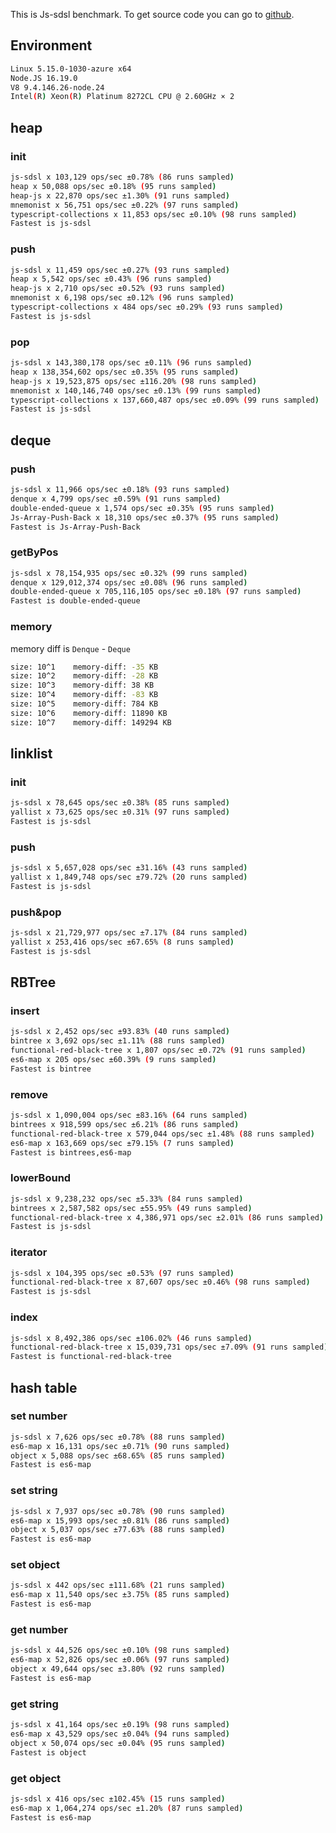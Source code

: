 This is Js-sdsl benchmark. To get source code you can go to [github](https://github.com/js-sdsl/benchmark).

## Environment

```bash
Linux 5.15.0-1030-azure x64
Node.JS 16.19.0
V8 9.4.146.26-node.24
Intel(R) Xeon(R) Platinum 8272CL CPU @ 2.60GHz × 2
```

## heap

### init

```bash
js-sdsl x 103,129 ops/sec ±0.78% (86 runs sampled)
heap x 50,088 ops/sec ±0.18% (95 runs sampled)
heap-js x 22,870 ops/sec ±1.30% (91 runs sampled)
mnemonist x 56,751 ops/sec ±0.22% (97 runs sampled)
typescript-collections x 11,853 ops/sec ±0.10% (98 runs sampled)
Fastest is js-sdsl
```

### push

```bash
js-sdsl x 11,459 ops/sec ±0.27% (93 runs sampled)
heap x 5,542 ops/sec ±0.43% (96 runs sampled)
heap-js x 2,710 ops/sec ±0.52% (93 runs sampled)
mnemonist x 6,198 ops/sec ±0.12% (96 runs sampled)
typescript-collections x 484 ops/sec ±0.29% (93 runs sampled)
Fastest is js-sdsl
```

### pop

```bash
js-sdsl x 143,380,178 ops/sec ±0.11% (96 runs sampled)
heap x 138,354,602 ops/sec ±0.35% (95 runs sampled)
heap-js x 19,523,875 ops/sec ±116.20% (98 runs sampled)
mnemonist x 140,146,740 ops/sec ±0.13% (99 runs sampled)
typescript-collections x 137,660,487 ops/sec ±0.09% (99 runs sampled)
Fastest is js-sdsl
```

## deque

### push

```bash
js-sdsl x 11,966 ops/sec ±0.18% (93 runs sampled)
denque x 4,799 ops/sec ±0.59% (91 runs sampled)
double-ended-queue x 1,574 ops/sec ±0.35% (95 runs sampled)
Js-Array-Push-Back x 18,310 ops/sec ±0.37% (95 runs sampled)
Fastest is Js-Array-Push-Back
```

### getByPos

```bash
js-sdsl x 78,154,935 ops/sec ±0.32% (99 runs sampled)
denque x 129,012,374 ops/sec ±0.08% (96 runs sampled)
double-ended-queue x 705,116,105 ops/sec ±0.18% (97 runs sampled)
Fastest is double-ended-queue
```

### memory

memory diff is `Denque` - `Deque`

```bash
size: 10^1    memory-diff: -35 KB
size: 10^2    memory-diff: -28 KB
size: 10^3    memory-diff: 38 KB
size: 10^4    memory-diff: -83 KB
size: 10^5    memory-diff: 784 KB
size: 10^6    memory-diff: 11890 KB
size: 10^7    memory-diff: 149294 KB
```

## linklist

### init

```bash
js-sdsl x 78,645 ops/sec ±0.38% (85 runs sampled)
yallist x 73,625 ops/sec ±0.31% (97 runs sampled)
Fastest is js-sdsl
```

### push

```bash
js-sdsl x 5,657,028 ops/sec ±31.16% (43 runs sampled)
yallist x 1,849,748 ops/sec ±79.72% (20 runs sampled)
Fastest is js-sdsl
```

### push&pop

```bash
js-sdsl x 21,729,977 ops/sec ±7.17% (84 runs sampled)
yallist x 253,416 ops/sec ±67.65% (8 runs sampled)
Fastest is js-sdsl
```

## RBTree

### insert

```bash
js-sdsl x 2,452 ops/sec ±93.83% (40 runs sampled)
bintree x 3,692 ops/sec ±1.11% (88 runs sampled)
functional-red-black-tree x 1,807 ops/sec ±0.72% (91 runs sampled)
es6-map x 205 ops/sec ±60.39% (9 runs sampled)
Fastest is bintree
```

### remove

```bash
js-sdsl x 1,090,004 ops/sec ±83.16% (64 runs sampled)
bintrees x 918,599 ops/sec ±6.21% (86 runs sampled)
functional-red-black-tree x 579,044 ops/sec ±1.48% (88 runs sampled)
es6-map x 163,669 ops/sec ±79.15% (7 runs sampled)
Fastest is bintrees,es6-map
```

### lowerBound

```bash
js-sdsl x 9,238,232 ops/sec ±5.33% (84 runs sampled)
bintrees x 2,587,582 ops/sec ±55.95% (49 runs sampled)
functional-red-black-tree x 4,386,971 ops/sec ±2.01% (86 runs sampled)
Fastest is js-sdsl
```

### iterator

```bash
js-sdsl x 104,395 ops/sec ±0.53% (97 runs sampled)
functional-red-black-tree x 87,607 ops/sec ±0.46% (98 runs sampled)
Fastest is js-sdsl
```

### index

```bash
js-sdsl x 8,492,386 ops/sec ±106.02% (46 runs sampled)
functional-red-black-tree x 15,039,731 ops/sec ±7.09% (91 runs sampled)
Fastest is functional-red-black-tree
```

## hash table

### set number

```bash
js-sdsl x 7,626 ops/sec ±0.78% (88 runs sampled)
es6-map x 16,131 ops/sec ±0.71% (90 runs sampled)
object x 5,088 ops/sec ±68.65% (85 runs sampled)
Fastest is es6-map
```

### set string

```bash
js-sdsl x 7,937 ops/sec ±0.78% (90 runs sampled)
es6-map x 15,993 ops/sec ±0.81% (86 runs sampled)
object x 5,037 ops/sec ±77.63% (88 runs sampled)
Fastest is es6-map
```

### set object

```bash
js-sdsl x 442 ops/sec ±111.68% (21 runs sampled)
es6-map x 11,540 ops/sec ±3.75% (85 runs sampled)
Fastest is es6-map
```

### get number

```bash
js-sdsl x 44,526 ops/sec ±0.10% (98 runs sampled)
es6-map x 52,826 ops/sec ±0.06% (97 runs sampled)
object x 49,644 ops/sec ±3.80% (92 runs sampled)
Fastest is es6-map
```

### get string

```bash
js-sdsl x 41,164 ops/sec ±0.19% (98 runs sampled)
es6-map x 43,529 ops/sec ±0.04% (94 runs sampled)
object x 50,074 ops/sec ±0.04% (95 runs sampled)
Fastest is object
```

### get object

```bash
js-sdsl x 416 ops/sec ±102.45% (15 runs sampled)
es6-map x 1,064,274 ops/sec ±1.20% (87 runs sampled)
Fastest is es6-map
```

